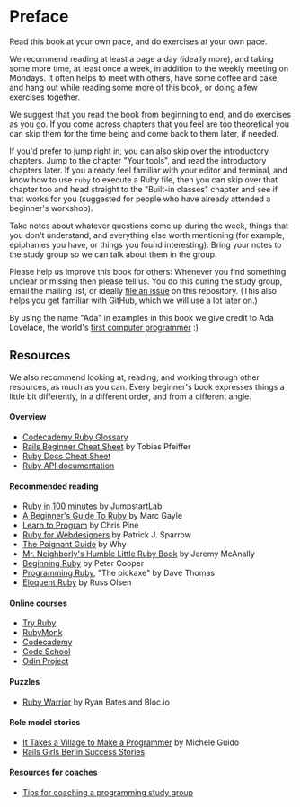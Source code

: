 # Preface

Read this book at your own pace, and do exercises at your own pace.

We recommend reading at least a page a day (ideally more), and taking some more
time, at least once a week, in addition to the weekly meeting on Mondays. It often
helps to meet with others, have some coffee and cake, and hang out while reading some
more of this book, or doing a few exercises together.

We suggest that you read the book from beginning to end, and do exercises as you go. If you come across chapters that you feel are too theoretical you can skip them for the time being and come back to them later, if needed.

If you'd prefer to jump right in, you can also skip over the introductory
chapters. Jump to the chapter "Your tools", and read the introductory
chapters later. If you already feel familiar with your editor and terminal, and know how to use `ruby` to execute a Ruby file, then you can skip over that chapter too and head straight to the "Built-in classes" chapter and see if that works for you (suggested for people who have already attended a beginner's workshop).

Take notes about whatever questions come up during the week, things that you
don't understand, and everything else worth mentioning (for example, epiphanies
you have, or things you found interesting). Bring your notes to the study
group so we can talk about them in the group.

Please help us improve this book for others: Whenever you find something unclear
or missing then please tell us. You do this during the study group, email the
mailing list, or ideally [file an
issue](https://github.com/rubymonsters/learning_ruby/issues/new) on this
repository. (This also helps you get familiar with GitHub, which we will use a
lot later on.)

By using the name "Ada" in examples in this book we give credit to Ada
Lovelace, the world's [first computer programmer](http://en.wikipedia.org/wiki/Ada_Lovelace) :)

## Resources

We also recommend looking at, reading, and working through other resources,
as much as you can. Every beginner's book expresses things a little bit differently, in a
different order, and from a different angle.

#### Overview

* [Codecademy Ruby Glossary](http://www.codecademy.com/glossary/ruby)
* [Rails Beginner Cheat Sheet](http://www.pragtob.info/rails-beginner-cheatsheet/index.html) by Tobias Pfeiffer
* [Ruby Docs Cheat Sheet](http://overapi.com/ruby)
* [Ruby API documentation](http://ruby-doc.org/core-2.2.0)

#### Recommended reading

* [Ruby in 100 minutes](http://tutorials.jumpstartlab.com/projects/ruby_in_100_minutes.html) by JumpstartLab
* [A Beginner's Guide To Ruby](https://hackhands.com/beginners-guide-ruby) by Marc Gayle
* [Learn to Program](https://pine.fm/LearnToProgram/chap_00.html) by Chris Pine
* [Ruby for Webdesigners](http://rubyforwebdesigners.com) by Patrick J. Sparrow
* [The Poignant Guide](http://mislav.uniqpath.com/poignant-guide/book) by Why
* [Mr. Neighborly's Humble Little Ruby Book](http://www.humblelittlerubybook.com) by Jeremy McAnally
* [Beginning Ruby](http://www.amazon.com/books/dp/1590597664) by Peter Cooper
* [Programming Ruby](https://pragprog.com/book/ruby4/programming-ruby-1-9-2-0), "The pickaxe" by Dave Thomas
* [Eloquent Ruby](http://www.amazon.com/Eloquent-Ruby-Addison-Wesley-Professional-Series/dp/0321584104) by Russ Olsen

#### Online courses

* [Try Ruby](http://tryruby.org)
* [RubyMonk](http://rubymonk.com/learning/books/1)
* [Codecademy](http://www.codecademy.com)
* [Code School](http://www.codeschool.com)
* [Odin Project](http://www.theodinproject.com/ruby-programming)

#### Puzzles

* [Ruby Warrior](https://www.bloc.io/ruby-warrior) by Ryan Bates and Bloc.io

#### Role model stories

* [It Takes a Village to Make a Programmer](https://www.youtube.com/watch?v=FHNrw7aiKOE) by Michele Guido
* [Rails Girls Berlin Success Stories](http://railsgirlsberlin.de/category/success-stories)

#### Resources for coaches

* [Tips for coaching a programming study group](http://coaching.rubymonstas.org)
